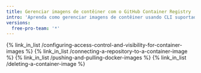 ```yaml
---
title: Gerenciar imagens de contêiner com o GitHub Container Registry
intro: 'Aprenda como gerenciar imagens de contêiner usando CLI suportada ou no {% data variables.product.prodname_dotcom %}.'
versions:
  free-pro-team: '*'
---
```


{% link_in_list /configuring-access-control-and-visibility-for-container-images %}
{% link_in_list /connecting-a-repository-to-a-container-image %}
{% link_in_list /pushing-and-pulling-docker-images %}
{% link_in_list /deleting-a-container-image %}
